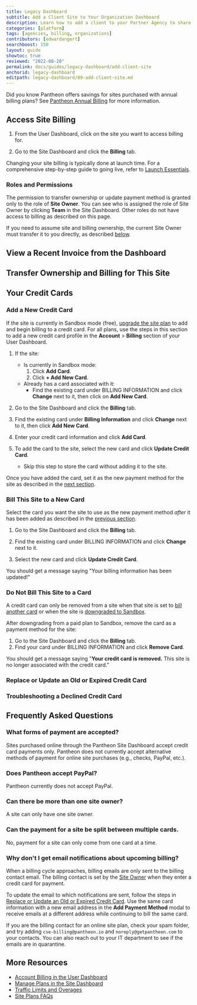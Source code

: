 ```yaml
---
title: Legacy Dashboard
subtitle: Add a Client Site to Your Organization Dashboard
description: Learn how to add a client to your Partner Agency to share special features and pricing.
categories: [platform]
tags: [agencies, billing, organizations]
contributors: [edwardangert]
searchboost: 150
layout: guide
showtoc: true
reviewed: "2022-08-20"
permalink: docs/guides/legacy-dashboard/add-client-site
anchorid: legacy-dashboard
editpath: legacy-dashboard/09-add-client-site.md
---
```


<Alert title="Note" type="info">

Did you know Pantheon offers savings for sites purchased with annual billing plans? See [Pantheon Annual Billing](/annual-billing) for more information.

</Alert>

## Access Site Billing

1. From the User Dashboard, click on the site you want to access billing for.

1. Go to the Site Dashboard and click the **Billing** tab.

<Alert title="Note" type="info">

Changing your site billing is typically done at launch time. For a comprehensive step-by-step guide to going live, refer to [Launch Essentials](/guides/launch).

</Alert>

### Roles and Permissions

The permission to transfer ownership or update payment method is granted only to the role of **Site Owner**. You can see who is assigned the role of Site Owner by clicking **<span class="glyphicons glyphicons-group"></span> Team** in the Site Dashboard. Other roles do not have access to billing as described on this page.

<Alert title="Note" type="info">

If you need to assume site and billing ownership, the current Site Owner must transfer it to you directly, as described [below](#transfer-ownership-and-billing-for-this-site).

</Alert>

## View a Recent Invoice from the Dashboard

<Partial file="view-invoices.md" />

## Transfer Ownership and Billing for This Site

<Partial file="transfer-ownership-billing-intro.md" />
<Partial file="transfer-ownership-billing-steps.md" />

## Your Credit Cards

### Add a New Credit Card

If the site is currently in Sandbox mode (free), [upgrade the site plan](/guides/launch/plans/) to add and begin billing to a credit card. For all plans, use the steps in this section to add a new credit card profile in the **<span class="glyphicons glyphicons-cogwheel"></span> Account** > **Billing** section of your User Dashboard.

1. If the site:
    - Is currently in Sandbox mode:
        1. Click **Add Card**.
        1. Click **+ Add New Card**.
    - Already has a card associated with it:
        - Find the existing card under BILLING INFORMATION and click **Change** next to it, then click on **Add New Card**.

1. Go to the Site Dashboard and click the **Billing** tab.

1. Find the existing card under **Billing Information** and click **Change** next to it, then click **Add New Card**.

1. Enter your credit card information and click **Add Card**.

1. To add the card to the site, select the new card and click **Update Credit Card**.
    - Skip this step to store the card without adding it to the site.

Once you have added the card, set it as the new payment method for the site as described in the [next section](#bill-this-site-to-a-new-card).

### Bill This Site to a New Card

Select the card you want the site to use as the new payment method _after_ it has been added as described in the [previous section](#add-new-credit-card).

1. Go to the Site Dashboard and click the **Billing** tab.

1. Find the existing card under BILLING INFORMATION and click **Change** next to it.

1. Select the new card and click **Update Credit Card**.

 You should get a message saying "Your billing information has been updated!"

### Do Not Bill This Site to a Card

A credit card can only be removed from a site when that site is set to [bill another card](#bill-this-site-to-a-new-card) or when the site is [downgraded to Sandbox](/site-plan/#cancel-current-plan).

After downgrading from a paid plan to Sandbox, remove the card as a payment method for the site:

1. Go to the Site Dashboard and click the **Billing** tab.
1. Find your card under BILLING INFORMATION and click **Remove Card**.

 You should get a message saying "**Your credit card is removed.** This site is no longer associated with the credit card."

### Replace or Update an Old or Expired Credit Card

<Partial file="replace-credit-card.md" />

### Troubleshooting a Declined Credit Card

<Partial file="billing-declined-card-codes.md" />

## Frequently Asked Questions

### What forms of payment are accepted?

Sites purchased online through the Pantheon Site Dashboard accept credit card payments only. Pantheon does not currently accept alternative methods of payment for online site purchases (e.g., checks, PayPal, etc.).

### Does Pantheon accept PayPal?

Pantheon currently does not accept PayPal.

### Can there be more than one site owner?

A site can only have one site owner.

### Can the payment for a site be split between multiple cards.

No, payment for a site can only come from one card at a time.

### Why don't I get email notifications about upcoming billing?

When a billing cycle approaches, billing emails are only sent to the billing contact email. The billing contact is set by the [Site Owner](#roles-and-permissions) when they enter a credit card for payment.

To update the email to which notifications are sent, follow the steps in [Replace or Update an Old or Expired Credit Card](#replace-or-update-an-old-or-expired-credit-card). Use the same card information with a new email address in the **Add Payment Method** modal to receive emails at a different address while continuing to bill the same card.

If you are the billing contact for an online site plan, check your spam folder, and try adding `cse-billing@pantheon.io` and `noreply@getpantheon.com` to your contacts. You can also reach out to your IT department to see if the emails are in quarantine.

## More Resources

- [Account Billing in the User Dashboard](/guides/legacy-dashboard/account-billing)
- [Manage Plans in the Site Dashboard](/guides/legacy-dashboard/plan-dashboard)
- [Traffic Limits and Overages](/traffic-limits)
- [Site Plans FAQs](/site-plans-faq)